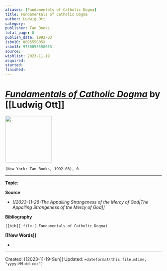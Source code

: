 ```yaml
---
aliases: [Fundamentals of Catholic Dogma]
title: Fundamentals of Catholic Dogma
author: Ludwig Ott
category: 
publisher: Tan Books
total_page: 0
publish_date: 1992-03
isbn10: 089555805X
isbn13: 9780895558053
source: 
wishlist: 2023-11-19
acquired: 
started: 
finished: 
---
```

# *[Fundamentals of Catholic Dogma]()* by [[Ludwig Ott]]

<img src="http://books.google.com/books/content?id=WEQhnwEACAAJ&printsec=frontcover&img=1&zoom=1&source=gbs_api" width=150>

`(New York: Tan Books, 1992-03), 0`



--- 
**Topic**: 

**Source**
- *[[2023-11-26-The Appalling Strangeness of the Mercy of God|The Appalling Strangeness of the Mercy of God]]*

**Bibliography**

```query
[[bib]] file:(~Fundamentals of Catholic Dogma)
```
 

**[[New Words]]**

- 

---
Created: [[2023-11-19-Sun]]
Updated: `=dateformat(this.file.mtime, "yyyy-MM-dd-ccc")`